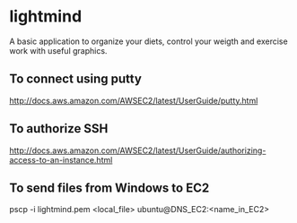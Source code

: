# lightmind
A basic application to organize your diets, control your weigth and exercise work with useful graphics.

## To connect using putty

http://docs.aws.amazon.com/AWSEC2/latest/UserGuide/putty.html

## To authorize SSH

http://docs.aws.amazon.com/AWSEC2/latest/UserGuide/authorizing-access-to-an-instance.html

## To send files from Windows to EC2

  pscp -i lightmind.pem <local_file> ubuntu@DNS_EC2:<name_in_EC2>
